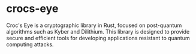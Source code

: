 # crocs-eye
Croc's Eye is a cryptographic library in Rust, focused on post-quantum algorithms such as Kyber and Dilithium. This library is designed to provide secure and efficient tools for developing applications resistant to quantum computing attacks.
